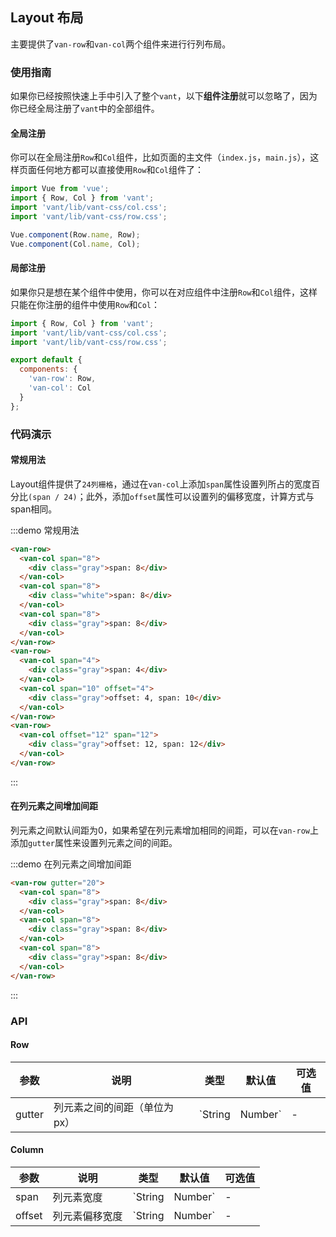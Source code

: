 <style>
.demo-layout {
  .van-row {
    padding: 0 20px;
  }
  .van-col {
    margin-bottom: 10px;
  }
}

.gray {
    height: 30px;
    line-height: 30px;
    font-size: 12px;
    background: #666;
    color: #fff;
    text-align: center;
}
.white {
    height: 30px;
    line-height: 30px;
    font-size: 12px;
    background: #fff;
    color: #333;
    text-align: center;
}
</style>

## Layout 布局

主要提供了`van-row`和`van-col`两个组件来进行行列布局。

### 使用指南

如果你已经按照快速上手中引入了整个`vant`，以下**组件注册**就可以忽略了，因为你已经全局注册了`vant`中的全部组件。

#### 全局注册

你可以在全局注册`Row`和`Col`组件，比如页面的主文件（`index.js`，`main.js`），这样页面任何地方都可以直接使用`Row`和`Col`组件了：

```js
import Vue from 'vue';
import { Row, Col } from 'vant';
import 'vant/lib/vant-css/col.css';
import 'vant/lib/vant-css/row.css';

Vue.component(Row.name, Row);
Vue.component(Col.name, Col);
```

#### 局部注册

如果你只是想在某个组件中使用，你可以在对应组件中注册`Row`和`Col`组件，这样只能在你注册的组件中使用`Row`和`Col`：

```js
import { Row, Col } from 'vant';
import 'vant/lib/vant-css/col.css';
import 'vant/lib/vant-css/row.css';

export default {
  components: {
    'van-row': Row,
    'van-col': Col
  }
};
```

### 代码演示

#### 常规用法

Layout组件提供了`24列栅格`，通过在`van-col`上添加`span`属性设置列所占的宽度百分比`(span / 24)`；此外，添加`offset`属性可以设置列的偏移宽度，计算方式与span相同。

:::demo 常规用法
```html
<van-row>
  <van-col span="8">
    <div class="gray">span: 8</div>
  </van-col>
  <van-col span="8">
    <div class="white">span: 8</div>
  </van-col>
  <van-col span="8">
    <div class="gray">span: 8</div>
  </van-col>
</van-row>
<van-row>
  <van-col span="4">
    <div class="gray">span: 4</div>
  </van-col>
  <van-col span="10" offset="4">
    <div class="gray">offset: 4, span: 10</div>
  </van-col>
</van-row>
<van-row>
  <van-col offset="12" span="12">
    <div class="gray">offset: 12, span: 12</div>
  </van-col>
</van-row>
```
:::

#### 在列元素之间增加间距

列元素之间默认间距为0，如果希望在列元素增加相同的间距，可以在`van-row`上添加`gutter`属性来设置列元素之间的间距。

:::demo 在列元素之间增加间距
```html
<van-row gutter="20">
  <van-col span="8">
    <div class="gray">span: 8</div>
  </van-col>
  <van-col span="8">
    <div class="gray">span: 8</div>
  </van-col>
  <van-col span="8">
    <div class="gray">span: 8</div>
  </van-col>
</van-row>
```
:::

### API

#### Row
| 参数       | 说明      | 类型       | 默认值       | 可选值       |
|-----------|-----------|-----------|-------------|-------------|
| gutter | 列元素之间的间距（单位为px） | `String | Number`  | -  |   |

#### Column
| 参数       | 说明      | 类型       | 默认值       | 可选值       |
|-----------|-----------|-----------|-------------|-------------|
| span | 列元素宽度 | `String | Number`  | -  |   |
| offset | 列元素偏移宽度 | `String | Number`  | -  |   |
